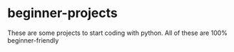 # beginner-projects
These are some projects to start coding with python. All of these are 100% beginner-friendly
